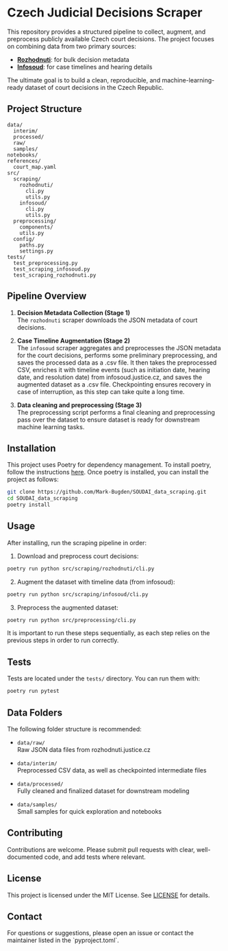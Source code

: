 # Czech Judicial Decisions Scraper

This repository provides a structured pipeline to collect, augment, and preprocess publicly available Czech court decisions. The project focuses on combining data from two primary sources:

- **[Rozhodnuti](rozhodnuti.justice.cz)**: for bulk decision metadata
- **[Infosoud](infosoud.justice.cz)**: for case timelines and hearing details

The ultimate goal is to build a clean, reproducible, and machine-learning-ready dataset of court decisions in the Czech Republic.

## Project Structure

```
data/
  interim/
  processed/
  raw/
  samples/
notebooks/
references/
  court_map.yaml
src/
  scraping/
    rozhodnuti/
      cli.py
      utils.py
    infosoud/
      cli.py
      utils.py
  preprocessing/
    components/
    utils.py
  config/
    paths.py
    settings.py
tests/
  test_preprocessing.py
  test_scraping_infosoud.py
  test_scraping_rozhodnuti.py
```

## Pipeline Overview

1. **Decision Metadata Collection (Stage 1)**  
   The `rozhodnuti` scraper downloads the JSON metadata of court decisions.

2. **Case Timeline Augmentation (Stage 2)**  
   The `infosoud` scraper aggregates and preprocesses the JSON metadata for the court decisions, performs some preliminary preprocessing, and saves the processed data as a .csv file. It then takes the preprocessed CSV, enriches it with timeline events (such as initiation date, hearing date, and resolution date) from infosoud.justice.cz, and saves the augmented dataset as a .csv file. Checkpointing ensures recovery in case of interruption, as this step can take quite a long time.

3. **Data cleaning and preprocessing (Stage 3)**  
   The preprocessing script performs a final cleaning and preprocessing pass over the dataset to ensure dataset is ready for downstream machine learning tasks.

## Installation

This project uses Poetry for dependency management. To install poetry, follow the instructions [here](https://python-poetry.org/docs/). 
Once poetry is installed, you can install the project as follows:

```bash
git clone https://github.com/Mark-Bugden/SOUDAI_data_scraping.git
cd SOUDAI_data_scraping
poetry install
```

## Usage

After installing, run the scraping pipeline in order:

1. Download and preprocess court decisions:

```bash
poetry run python src/scraping/rozhodnuti/cli.py
```

2. Augment the dataset with timeline data (from infosoud):

```bash
poetry run python src/scraping/infosoud/cli.py
```

3. Preprocess the augmented dataset:

```bash
poetry run python src/preprocessing/cli.py
```

It is important to run these steps sequentially, as each step relies on the previous steps in order to run correctly. 

## Tests

Tests are located under the `tests/` directory. You can run them with:

```bash
poetry run pytest
```

## Data Folders

The following folder structure is recommended:

- `data/raw/`  
  Raw JSON data files from rozhodnuti.justice.cz

- `data/interim/`  
  Preprocessed CSV data, as well as checkpointed intermediate files

- `data/processed/`  
  Fully cleaned and finalized dataset for downstream modeling

- `data/samples/`  
  Small samples for quick exploration and notebooks

## Contributing

Contributions are welcome. Please submit pull requests with clear, well-documented code, and add tests where relevant.

## License

This project is licensed under the MIT License. See [LICENSE](LICENSE) for details.

## Contact

For questions or suggestions, please open an issue or contact the maintainer listed in the \`pyproject.toml\`.
